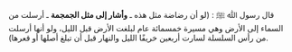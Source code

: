 قال رسول ﷲ ﷺ : (لو أن رضاضة مثل هذه ـ **وأشار إلى مثل الجمجمة** ـ أرسلت من السماء إلى الأرض وهي مسيرة خمسمائة عام لبلغت الأرض قبل الليل، ولو أنها أرسلت من رأس السلسلة لسارت أربعين خريفًا الليل والنهار قبل أن تبلغ أصلها أو قعرها).